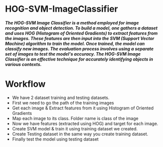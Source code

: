 # HOG-SVM-ImageClassifier
##### The HOG-SVM Image Classifier is a method employed for image recognition and object detection. To build a model, one gathers a dataset and uses HOG (Histogram of Oriented Gradients) to extract features from the images. These features are then input into the SVM (Support Vector Machine) algorithm to train the model. Once trained, the model can classify new images. The evaluation process involves using a separate set of images to test the model's accuracy. The HOG-SVM Image Classifier is an effective technique for accurately identifying objects in various contexts.



# Workflow
+ We have 2 dataset training and testing datasets.
+ First we need to go the path of the training images
+ Get each image & Extract features from it using Histogram of Oriented Gradients
+ Map each image to its class. Folder name is class of the image
+ Now we have features (extracted using HOG) and target for each image.
+ Create SVM model & train it using training dataset we created.
+ Create Testing dataset in the same way you create training dataset.
+ Finally test the model using testing dataset
